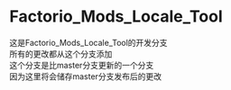 # Factorio_Mods_Locale_Tool
这是Factorio_Mods_Locale_Tool的开发分支<br>
所有的更改都从这个分支添加<br>
这个分支是比master分支更新的一个分支<br>
因为这里将会储存master分支发布后的更改<br>